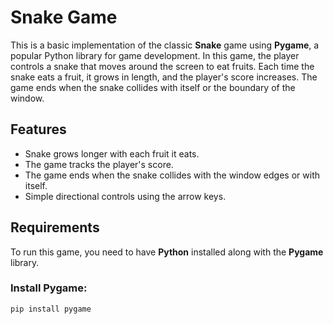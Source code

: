 # Snake Game

This is a basic implementation of the classic **Snake** game using **Pygame**, a popular Python library for game development. In this game, the player controls a snake that moves around the screen to eat fruits. Each time the snake eats a fruit, it grows in length, and the player's score increases. The game ends when the snake collides with itself or the boundary of the window.

## Features
- Snake grows longer with each fruit it eats.
- The game tracks the player's score.
- The game ends when the snake collides with the window edges or with itself.
- Simple directional controls using the arrow keys.

## Requirements
To run this game, you need to have **Python** installed along with the **Pygame** library.

### Install Pygame:
```bash
pip install pygame
